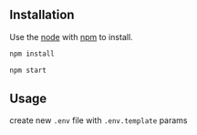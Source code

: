 ## Installation

Use the [node](https://nodejs.org/en) with [npm](https://www.npmjs.com/) to install.

```bash
npm install
```

```bash
npm start
```

## Usage
create new `.env` file with `.env.template` params